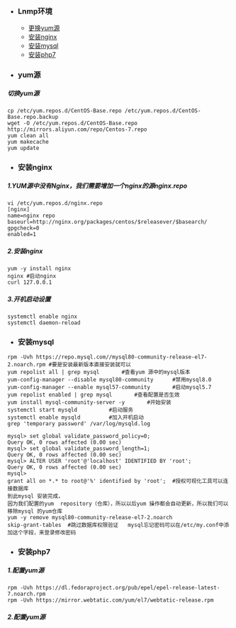 + ### Lnmp环境 
    + [更换yum源](#yum源)
    + [安装nginx](#安装nginx)
    + [安装mysql](#安装mysql)
    + [安装php7](#安装php7)
+ ### yum源
##### 切换yum源
```
cp /etc/yum.repos.d/CentOS-Base.repo /etc/yum.repos.d/CentOS-Base.repo.backup
wget -O /etc/yum.repos.d/CentOS-Base.repo http://mirrors.aliyun.com/repo/Centos-7.repo
yum clean all
yum makecache
yum update
```
+ ### 安装nginx

##### 1.YUM源中没有Nginx，我们需要增加一个nginx的源nginx.repo
```
vi /etc/yum.repos.d/nginx.repo
[nginx]
name=nginx repo
baseurl=http://nginx.org/packages/centos/$releasever/$basearch/
gpgcheck=0
enabled=1
```
##### 2.安装nginx
```
yum -y install nginx
nginx #启动nginx
curl 127.0.0.1
```
##### 3.开机启动设置
```
systemctl enable nginx
systemctl daemon-reload
```
+ ### 安装mysql
```
rpm -Uvh https://repo.mysql.com//mysql80-community-release-el7-2.noarch.rpm	#要是安装最新版本直接安装就可以
yum repolist all | grep mysql		#查看yum 源中的mysql版本
yum-config-manager --disable mysql80-community		#禁用mysql8.0
yum-config-manager --enable mysql57-community		#启动mysql5.7
yum repolist enabled | grep mysql		#查看配置是否生效
yum install mysql-community-server -y		#开始安装
systemctl start mysqld			#启动服务
systemctl enable mysqld			#加入开机启动
grep 'temporary password' /var/log/mysqld.log

mysql> set global validate_password_policy=0;
Query OK, 0 rows affected (0.00 sec)
mysql> set global validate_password_length=1;
Query OK, 0 rows affected (0.00 sec)
mysql> ALTER USER 'root'@'localhost' IDENTIFIED BY 'root';
Query OK, 0 rows affected (0.00 sec)
mysql> 
grant all on *.* to root@'%' identified by 'root';	#授权可视化工具可以连接数据库
到此mysql 安装完成，
因为我们配置的yum  repository（仓库），所以以后yum 操作都会自动更新，所以我们可以移除mysql 的yum仓库
yum -y remove mysql80-community-release-el7-2.noarch
skip-grant-tables  #跳过数据库权限验证	mysql忘记密码可以在/etc/my.conf中添加这个字段，来登录修改密码
```
+ ### 安装php7
##### 1.配置yum源
```
rpm -Uvh https://dl.fedoraproject.org/pub/epel/epel-release-latest-7.noarch.rpm
rpm -Uvh https://mirror.webtatic.com/yum/el7/webtatic-release.rpm
```
##### 2.配置yum源
